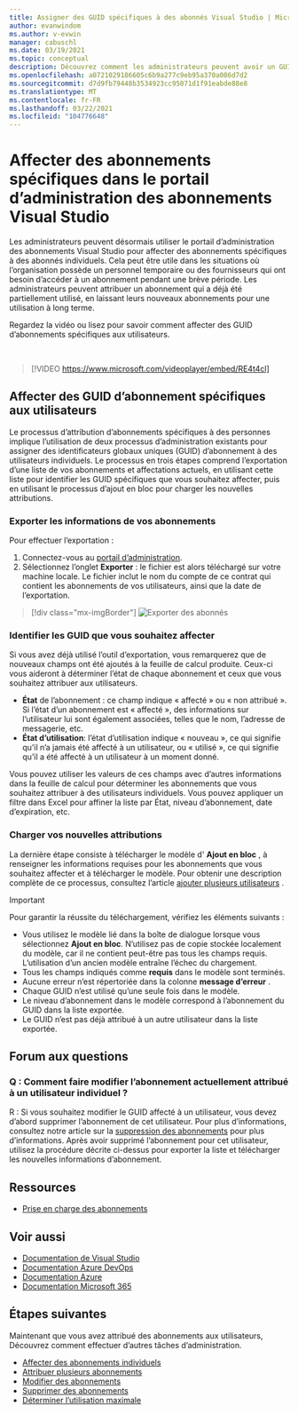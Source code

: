 ```yaml
---
title: Assigner des GUID spécifiques à des abonnés Visual Studio | Microsoft Docs
author: evanwindom
ms.author: v-evwin
manager: cabuschl
ms.date: 03/19/2021
ms.topic: conceptual
description: Découvrez comment les administrateurs peuvent avoir un GUID d’abonnement spécifique aux abonnés
ms.openlocfilehash: a0721029186605c6b9a277c9eb95a370a086d7d2
ms.sourcegitcommit: d7d9fb79448b3534923cc95071d1f91eabde88e8
ms.translationtype: MT
ms.contentlocale: fr-FR
ms.lasthandoff: 03/22/2021
ms.locfileid: "104776648"
---
```

# <a name="assign-specific-subscriptions-in-the-visual-studio-subscriptions-administration-portal"></a>Affecter des abonnements spécifiques dans le portail d’administration des abonnements Visual Studio

Les administrateurs peuvent désormais utiliser le portail d’administration des abonnements Visual Studio pour affecter des abonnements spécifiques à des abonnés individuels.  Cela peut être utile dans les situations où l’organisation possède un personnel temporaire ou des fournisseurs qui ont besoin d’accéder à un abonnement pendant une brève période.  Les administrateurs peuvent attribuer un abonnement qui a déjà été partiellement utilisé, en laissant leurs nouveaux abonnements pour une utilisation à long terme.  

Regardez la vidéo ou lisez pour savoir comment affecter des GUID d’abonnements spécifiques aux utilisateurs. 

<br>

> [!VIDEO https://www.microsoft.com/videoplayer/embed/RE4t4cl]


## <a name="assign-specific-subscription-guids-to-users"></a>Affecter des GUID d’abonnement spécifiques aux utilisateurs

Le processus d’attribution d’abonnements spécifiques à des personnes implique l’utilisation de deux processus d’administration existants pour assigner des identificateurs globaux uniques (GUID) d’abonnement à des utilisateurs individuels.  Le processus en trois étapes comprend l’exportation d’une liste de vos abonnements et affectations actuels, en utilisant cette liste pour identifier les GUID spécifiques que vous souhaitez affecter, puis en utilisant le processus d’ajout en bloc pour charger les nouvelles attributions.

### <a name="export-your-subscriptions-information"></a>Exporter les informations de vos abonnements

Pour effectuer l’exportation :
1. Connectez-vous au [portail d’administration](https://manage.visualstudio.com).
2. Sélectionnez l’onglet **Exporter** : le fichier est alors téléchargé sur votre machine locale. Le fichier inclut le nom du compte de ce contrat qui contient les abonnements de vos utilisateurs, ainsi que la date de l’exportation.
> [!div class="mx-imgBorder"]
> ![Exporter des abonnés](_img/exporting-subscriptions/exporting-subscriptions.png "Cliquez sur Exporter pour enregistrer la liste des abonnements affectés avec les informations de l’abonné.")

### <a name="identify-the-guids-you-want-to-assign"></a>Identifier les GUID que vous souhaitez affecter

Si vous avez déjà utilisé l’outil d’exportation, vous remarquerez que de nouveaux champs ont été ajoutés à la feuille de calcul produite.  Ceux-ci vous aideront à déterminer l’état de chaque abonnement et ceux que vous souhaitez attribuer aux utilisateurs.  

- **État** de l’abonnement : ce champ indique « affecté » ou « non attribué ».  Si l’état d’un abonnement est « affecté », des informations sur l’utilisateur lui sont également associées, telles que le nom, l’adresse de messagerie, etc. 
- **État d’utilisation**: l’état d’utilisation indique « nouveau », ce qui signifie qu’il n’a jamais été affecté à un utilisateur, ou « utilisé », ce qui signifie qu’il a été affecté à un utilisateur à un moment donné.  

Vous pouvez utiliser les valeurs de ces champs avec d’autres informations dans la feuille de calcul pour déterminer les abonnements que vous souhaitez attribuer à des utilisateurs individuels. Vous pouvez appliquer un filtre dans Excel pour affiner la liste par État, niveau d’abonnement, date d’expiration, etc. 

### <a name="upload-your-new-assignments"></a>Charger vos nouvelles attributions

La dernière étape consiste à télécharger le modèle d' **Ajout en bloc** , à renseigner les informations requises pour les abonnements que vous souhaitez affecter et à télécharger le modèle.  Pour obtenir une description complète de ce processus, consultez l’article [ajouter plusieurs utilisateurs](assign-license-bulk.md) .  

> [!IMPORTANT]
> Pour garantir la réussite du téléchargement, vérifiez les éléments suivants :
> - Vous utilisez le modèle lié dans la boîte de dialogue lorsque vous sélectionnez **Ajout en bloc**.  N’utilisez pas de copie stockée localement du modèle, car il ne contient peut-être pas tous les champs requis.  L’utilisation d’un ancien modèle entraîne l’échec du chargement. 
> - Tous les champs indiqués comme **requis** dans le modèle sont terminés.
> - Aucune erreur n’est répertoriée dans la colonne **message d’erreur** .
> - Chaque GUID n’est utilisé qu’une seule fois dans le modèle. 
> - Le niveau d’abonnement dans le modèle correspond à l’abonnement du GUID dans la liste exportée. 
> - Le GUID n’est pas déjà attribué à un autre utilisateur dans la liste exportée. 

## <a name="frequently-asked-questions"></a>Forum aux questions
### <a name="q-how-do-i-change-which-subscription-is-currently-assigned-to-an-individual-user"></a>Q : Comment faire modifier l’abonnement actuellement attribué à un utilisateur individuel ?
R : Si vous souhaitez modifier le GUID affecté à un utilisateur, vous devez d’abord supprimer l’abonnement de cet utilisateur.  Pour plus d’informations, consultez notre article sur la [suppression des abonnements](delete-license.md) pour plus d’informations.  Après avoir supprimé l’abonnement pour cet utilisateur, utilisez la procédure décrite ci-dessus pour exporter la liste et télécharger les nouvelles informations d’abonnement.  

## <a name="resources"></a>Ressources
- [Prise en charge des abonnements](https://aka.ms/vsadminhelp)

## <a name="see-also"></a>Voir aussi
- [Documentation de Visual Studio](/visualstudio/)
- [Documentation Azure DevOps](/azure/devops/)
- [Documentation Azure](/azure/)
- [Documentation Microsoft 365](/microsoft-365/)

## <a name="next-steps"></a>Étapes suivantes
Maintenant que vous avez attribué des abonnements aux utilisateurs, Découvrez comment effectuer d’autres tâches d’administration.
- [Affecter des abonnements individuels](assign-license.md)
- [Attribuer plusieurs abonnements](assign-license-bulk.md)
- [Modifier des abonnements](edit-license.md)
- [Supprimer des abonnements](delete-license.md)
- [Déterminer l’utilisation maximale](maximum-usage.md)
